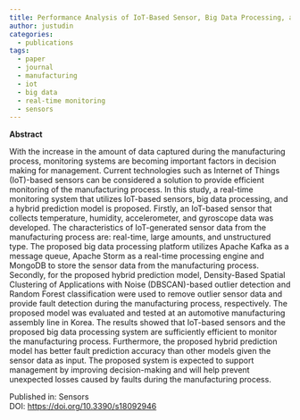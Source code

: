 ```yaml
---
title: Performance Analysis of IoT-Based Sensor, Big Data Processing, and Machine Learning Model for Real-Time Monitoring System in Automotive Manufacturing
author: justudin
categories:
  - publications
tags:
  - paper
  - journal
  - manufacturing
  - iot
  - big data
  - real-time monitoring
  - sensors
---
```

**Abstract**

With the increase in the amount of data captured during the manufacturing process, monitoring systems are becoming important factors in decision making for management. Current technologies such as Internet of Things (IoT)-based sensors can be considered a solution to provide efficient monitoring of the manufacturing process. In this study, a real-time monitoring system that utilizes IoT-based sensors, big data processing, and a hybrid prediction model is proposed. Firstly, an IoT-based sensor that collects temperature, humidity, accelerometer, and gyroscope data was developed. The characteristics of IoT-generated sensor data from the manufacturing process are: real-time, large amounts, and unstructured type. The proposed big data processing platform utilizes Apache Kafka as a message queue, Apache Storm as a real-time processing engine and MongoDB to store the sensor data from the manufacturing process. Secondly, for the proposed hybrid prediction model, Density-Based Spatial Clustering of Applications with Noise (DBSCAN)-based outlier detection and Random Forest classification were used to remove outlier sensor data and provide fault detection during the manufacturing process, respectively. The proposed model was evaluated and tested at an automotive manufacturing assembly line in Korea. The results showed that IoT-based sensors and the proposed big data processing system are sufficiently efficient to monitor the manufacturing process. Furthermore, the proposed hybrid prediction model has better fault prediction accuracy than other models given the sensor data as input. The proposed system is expected to support management by improving decision-making and will help prevent unexpected losses caused by faults during the manufacturing process.

Published in: Sensors<br/>
DOI: https://doi.org/10.3390/s18092946

